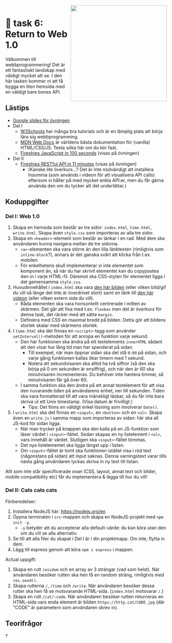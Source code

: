 <img src="https://media1.tenor.com/m/Dyh8HqynJTMAAAAC/neocities-button-neocities.gif" align="right" width="300" />

# 🍛 task 6: Return to Web 1.0

Välkommen till webbprogrammering! Det är ett fantastiskt landskap
med väldigt mycket att se. I den här tasken kommer ni att få bygga
en liten hemsida med en väldigt bare bones API.

## Lästips

- [Google slides för övningen](https://docs.google.com/presentation/d/1dS0GeYya1fXAtcMGjeh4oprPL8zBRv2Rx_SCZGbmSuQ/edit?usp=sharing)
- Del I
    - [W3Schools](https://www.w3schools.com/) har många bra tutorials och är en lämplig plats att börja lära sig webbprogramming.
    - [MDN Web Docs](https://developer.mozilla.org/) är världens bästa dokumentation för (vanilla) HTML/CSS/JS. Testa söka här om du kör fast.
    - [Fireships JavaScript in 100 seconds](https://www.youtube.com/watch?v=DHjqpvDnNGE) (visas på övningen)
- Del II
    - [Fireships RESTful API in 11 minutes](https://www.youtube.com/watch?v=-MTSQjw5DrM) (visas på övningen)
        - (Kanske lite överkurs...? Det är inte nödvändigt att installera Insomnia (som används i videon för att visualisera API calls) eftersom vi håller på med mycket enkla API:er, men du får gärna använda den om du tycker att det underlättar.)

## Koduppgifter

### Del I: Web 1.0

1. Skapa en hemsida som består av tre sidor: `index.html`, `time.html`, `write.html`. Skapa även `style.css` som importeras av alla tre sidor.
2. Skapa en `<header>`-element som består av länkar i en rad. Med dem ska användaren kunna navigera mellan de tre sidorna.
    - `<a>`-elementen ska vara större än den lilla länktexten (rimligtvis som `inline-block`?), annars är det ganska svårt att klicka från t.ex. mobilen.
    - För enkelhetens skull implementerar vi inte elementet som komponent än, så när du har skrivit elementet kan du copypastea den in i varje HTML-fil. Däremot ska CSS-stylen för elementet ligga i det gemensamma `style.css`.
3. Huvudinnehållet i `index.html` ska vara <a href="https://http.cat/200.jpg" target="_blank">den här bilden</a> (eller vilken bild/gif du vill så länge det inte är överdrivet stort) samt en länk till <a href="https://www.youtube.com/watch?v=xvFZjo5PgG0" target="_blank">den här videon</a> (eller vilken extern sida du vill).
    - Båda elementen ska vara horisontellt centrerade i mitten av skärmen. Det går att fixa med t.ex. `flexbox` men det är överkurs för denna task, det räcker med att sätta `margin`.
    - Definiera med CSS en maximal bredd på bilden. Detta gör att bildens storlek skalar med skärmens storlek.
4. I `time.html` ska det finnas en `<script>`-tagg som använder `setInterval()`-metoden för att anropa en funktion varje sekund.
    - Den här funktionen ska ändra på ett textelements `innerHTML` sådant att den visar hur lång tid man har spenderat på sidan.
        - Till exempel, när man öppnar sidan ska det stå `0:00` på sidan, och varje gång funktionen kallas ökar timern med 1 sekund.
        - Notera att sekundvisaren ska alltid ha två siffror (så den ska börja på 0 om sekunden är ensiffrig), och när den är 60 ska minutvisaren incrementeras. Du behöver inte hantera timmar, så minutvisaren får gå över 60.
    - I samma funktion ska den ändra på ett annat textelement för att visa den nuvarande tiden på användarens enhet, ner till sekunden. Tiden ska vara formatterad till att vara mänskligt läsbar, så du får inte bara skriva ut ett Unix timestamp. (Visa datum är frivilligt.)
        - Tips: Det finns en väldigt enkel lösning som involverar `Date()`.
5. I `write.html` ska det finnas en `<input>`, en `<button>` och en `<ul>`. Skapa även en `write.js` i samma mapp som importeras av sidan: här ska all JS-kod för sidan ligga.
    - När man trycker på knappen ska den kalla på en JS-funktion som läser värdet i `<input>`-fältet. Sedan skapas en ny listelement i `<ul>`, vars innehåll är värdet. Slutligen ska `<input>`-fältet tömmas.
    - Det nya listelementet ska ligga längst upp i listan.
    - Om `<input>`-fältet är tomt ska funktionen istället visa i röd text (någonstans på sidan) att input saknas. Denna varningstext varar tills nästa gång användaren lyckas skriva in ny text till listan.

Allt som inte står specificerade ovan (CSS, layout, annat text och bilder, mobile compatibility etc) får du implementera & lägga till hur du vill!

### Del II: Cats cats cats

Förberedelser:

1. Installera NodeJS här: https://nodejs.org/en
2. Öppna terminalen i `src`-mappen och skapa en NodeJS-projekt med `npm init -y`.
    - `-y` betyder att du accepterar alla default-värde: du kan köra utan den om du vill se alla alternativ.
3. Se till att alla filer du skapat i Del I är i din projektmapp. Om inte, flytta in dem.
4. Lägg till express genom att köra `npm i express` i mappen.

Actual uppgift:

1. Skapa en rutt `/wisdom` och en array av 3 strängar (vad som helst). När användaren besöker rutten ska hen få en random sträng, rimligtvis med `res.send()`.
2. Skapa rutterna `/`, `/time` och `/write`. När användaren besöker dessa rutter ska hen få se motsvarande HTML-sida. (`index.html` motsvarar `/`.)
3. Skapa en rutt `/cat/:code`. När användaren besöker rutten returneras en HTML-sida vars enda element är bilden `https://http.cat/CODE.jpg` (där "CODE" är parametern som användaren skrev in).

## Teorifrågor
?
